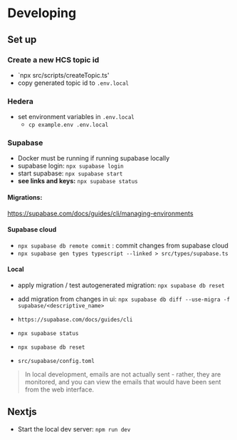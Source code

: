 # Developing

## Set up

### Create a new HCS topic id

- `npx src/scripts/createTopic.ts'
- copy generated topic id to `.env.local`

### Hedera

- set environment variables in `.env.local`
  - `cp example.env .env.local`

### Supabase

- Docker must be running if running supabase locally
- supabase login: `npx supabase login`
- start supabase: `npx supabase start`
- **see links and keys:** `npx supabase status`

#### Migrations:

https://supabase.com/docs/guides/cli/managing-environments

#### Supabase cloud

- `npx supabase db remote commit` : commit changes from supabase cloud
- `npx supabase gen types typescript --linked > src/types/supabase.ts`

#### Local

- apply migration / test autogenerated migration: `npx supabase db reset`
- add migration from changes in ui: `npx supabase db diff --use-migra -f supabase/<descriptive_name>`
- `https://supabase.com/docs/guides/cli`
- `npx supabase status`
- `npx supabase db reset`

- `src/supabase/config.toml`

> In local development, emails are not actually sent - rather, they are monitored, and you can view the emails that would have been sent from the web interface.

## Nextjs

- Start the local dev server: `npm run dev`
